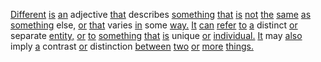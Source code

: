 [Different](./different.md) [is](./is.md) [an](./an.md) adjective [that](./that.md) describes [something](./something.md) [that](./that.md) [is](./is.md) [not](./not.md) [the](./the.md) [same](./same.md) [as](./as.md) [something](./something.md) else, [or](./or.md) [that](./that.md) varies [in](./in.md) some [way.](./way.md) [It](./it.md) [can](./can.md) [refer](./refer.md) [to](./to.md) [a](./a.md) distinct [or](./or.md) separate [entity,](./entity.md) [or](./or.md) [to](./to.md) [something](./something.md) [that](./that.md) [is](./is.md) unique [or](./or.md) [individual.](./individual.md) [It](./it.md) may [also](./also.md) imply [a](./a.md) contrast [or](./or.md) distinction [between](./between.md) [two](./two.md) [or](./or.md) [more](./more.md) [things.](./things.md)